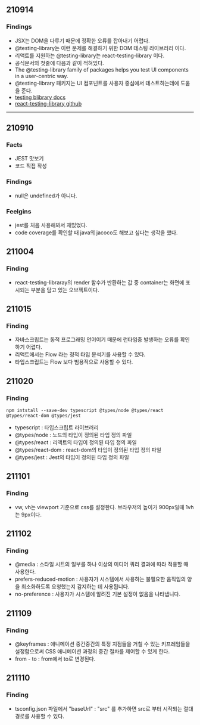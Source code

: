 ## 210914
### Findings
- JSX는 DOM을 다루기 때문에 정확한 오류를 잡아내기 어렵다.
- @testing-library는 이런 문제를 해결하기 위한 DOM 테스팅 라이브러리 이다.
- 리액트를 지원하는 @testing-library는 react-testing-library 이다.
- 공식문서의 첫줄에 다음과 같이 적혀있다.
- The @testing-library family of packages helps you test UI components in a user-centric way.
- @testing-library 패키지는 UI 컴포넌트를 사용자 중심에서 테스트하는데에 도움을 준다. 
- [testing blibrary docs](https://testing-library.com/docs/)
- [react-testing-library github](https://github.com/testing-library/react-testing-library)

---

## 210910
### Facts
- JEST 맛보기
- 코드 직접 작성
### Findings
- null은 undefined가 아니다.
### Feelgins
- jest를 처음 사용해봐서 재밌었다.
- code coverage를 확인할 때 java의 jacoco도 해보고 싶다는 생각을 했다.

## 211004
### Finding
- react-testing-libraray의 render 함수가 반환하는 값 중 container는 화면에 표시되는 부분을 담고 있는 오브젝트이다.

## 211015
### Finding
- 자바스크립트는 동적 프로그래밍 언어이기 때문에 런타임중 발생하는 오류를 확인하기 어렵다.
- 리액트에서는 Flow 라는 정적 타입 분석기를 사용할 수 있다.
- 타입스크립트는 Flow 보다 범용적으로 사용할 수 있다.


## 211020
### Finding
```
npm intstall --save-dev typescript @types/node @types/react @types/react-dom @types/jest
```
- typescript : 타입스크립트 라이브러리
- @types/node : 노드의 타입이 정의된 타입 정의 파일
- @types/react : 리액트의 타입이 정의된 타입 정의 파일
- @types/react-dom : react-dom의 타입이 정의된 타입 정의 파일
- @types/jest : Jest의 타입이 정의된 타입 정의 파일

## 211101
### Finding
- vw, vh는 viewport 기준으로 css를 설정한다. 브라우저의 높이가 900px일때 1vh는 9px이다.

## 211102
### Finding
- @media : 스타일 시트의 일부를 하나 이상의 미디어 쿼리 결과에 따라 적용할 때 사용한다.
- prefers-reduced-motion : 사용자가 시스템에서 사용하는 불필요한 움직임의 양을 최소화하도록 요청했는지 감지하는 데 사용됩니다.
-   no-preference : 사용자가 시스템에 알려진 기본 설정이 없음을 나타냅니다.

## 211109
### Finding
- @keyframes : 애니메이션 중간중간의 특정 지점들을 거칠 수 있는 키프레임들을 설정함으로써 CSS 애니메이션 과정의 중간 절차를 제어할 수 있게 한다.
- from - to : from에서 to로 변경된다.

## 211110
### Finding
- tsconfig.json 파일에서 "baseUrl" : "src" 를 추가하면 src로 부터 시작되는 절대경로를 사용할 수 있다.
